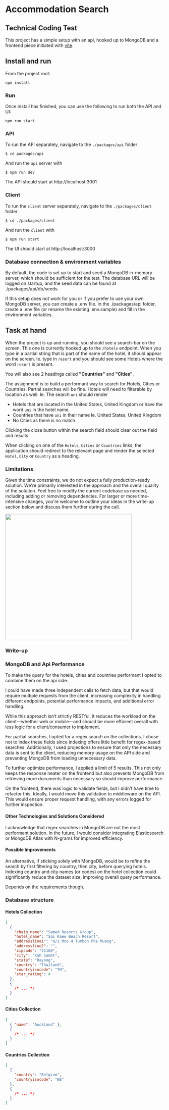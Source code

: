 # Accommodation Search

## Technical Coding Test

This project has a simple setup with an api, hooked up to MongoDB and a frontend piece initiated with [vite](https://vitejs.dev/).

## Install and run

From the project root:

```
npm install
```

### Run

Once install has finished, you can use the following to run both the API and UI:

```
npm run start
```

### API

To run the API separately, navigate to the `./packages/api` folder

```
$ cd packages/api
```

And run the `api` server with

```
$ npm run dev
```

The API should start at http://localhost:3001

### Client

To run the `client` server separately, navigate to the `./packages/client` folder

```
$ cd ./packages/client
```

And run the `client` with

```
$ npm run start
```

The UI should start at http://localhost:3000

### Database connection & environment variables

By default, the code is set up to start and seed a MongoDB in-memory server, which should be sufficient for the test. The database URL will be logged on startup, and the seed data can be found at ./packages/api/db/seeds.

If this setup does not work for you or if you prefer to use your own MongoDB server, you can create a .env file. In the ./packages/api folder, create a .env file (or rename the existing .env.sample) and fill in the environment variables.

## Task at hand

When the project is up and running, you should see a search-bar on the screen. This one is currently hooked up to the `/hotels` endpoint.
When you type in a partial string that is part of the name of the hotel, it should appear on the screen.
Ie. type in `resort` and you should see some Hotels where the word `resort` is present.

You will also see 2 headings called **"Countries"** and **"Cities"**.

The assignment is to build a performant way to search for Hotels, Cities or Countries.
Partial searches will be fine. Hotels will need to filterable by location as well.
Ie. The search `uni` should render

- Hotels that are located in the United States, United Kingdom or have the word `uni` in the hotel name.
- Countries that have `uni` in their name Ie. United States, United Kingdom
- No Cities as there is no match

Clicking the close button within the search field should clear out the field and results.

When clicking on one of the `Hotels`, `Cities` or `Countries` links, the application should redirect to the relevant page and render the selected `Hotel`, `City` or `Country` as a heading.

### Limitations

Given the time constraints, we do not expect a fully production-ready solution. We're primarily interested in the approach and the overall quality of the solution. 
Feel free to modify the current codebase as needed, including adding or removing dependencies. 
For larger or more time-intensive changes, you're welcome to outline your ideas in the write-up section below and discuss them further during the call.

<img src="./assets/search-example.png" width="400px" />

### Write-up

### MongoDB and Api Performance

To make the query for the hotels, cities and countries performant I opted to combine them on the api side. 

I could have made three independent calls to fetch data, but that would require multiple requests from the client, increasing complexity in handling different endpoints, potential performance impacts, and additional error handling.

While this approach isn’t strictly RESTful, it reduces the workload on the client—whether web or mobile—and should be more efficient overall with less logic for a client/consumer to implement.

For partial searches, I opted for a regex search on the collections. I chose not to index these fields since indexing offers little benefit for regex-based searches. Additionally, I used projections to ensure that only the necessary data is sent to the client, reducing memory usage on the API side and preventing MongoDB from loading unnecessary data.

To further optimize performance, I applied a limit of 5 results. This not only keeps the response neater on the frontend but also prevents MongoDB from retrieving more documents than necessary so should improve performance.

On the frontend, there was logic to validate fields, but I didn’t have time to refactor this. Ideally, I would move this validation to middleware on the API. This would ensure proper request handling, with any errors logged for further inspection.

#### Other Technologies and Solutions Considered

I acknowledge that regex searches in MongoDB are not the most performant solution. In the future, I would consider integrating Elasticsearch or MongoDB Atlas with N-grams for improved efficiency.

#### Possible Improvements

An alternative, if sticking solely with MongoDB, would be to refine the search by first filtering by country, then city, before querying hotels. Indexing country and city names (or codes) on the hotel collection could significantly reduce the dataset size, improving overall query performance. 

Depends on the requirements though.




### Database structure

#### Hotels Collection

```json
[
  {
    "chain_name": "Samed Resorts Group",
    "hotel_name": "Sai Kaew Beach Resort",
    "addressline1": "8/1 Moo 4 Tumbon Phe Muang",
    "addressline2": "",
    "zipcode": "21160",
    "city": "Koh Samet",
    "state": "Rayong",
    "country": "Thailand",
    "countryisocode": "TH",
    "star_rating": 4
  },
  {
    /* ... */
  }
]
```

#### Cities Collection

```json
[
  { "name": "Auckland" },
  {
    /* ... */
  }
]
```

#### Countries Collection

```json
[
  {
    "country": "Belgium",
    "countryisocode": "BE"
  },
  {
    /* ... */
  }
]
```
